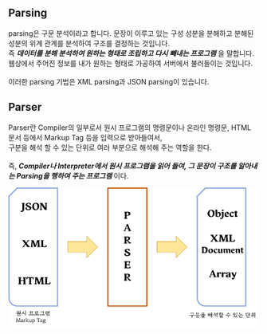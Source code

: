## Parsing

parsing은 구문 분석이라고 합니다. 문장이 이루고 있는 구성 성분을 분해하고 분해된 성분의 위계 관계를 분석하여 구조를 결정하는 것입니다.<br>
즉 ***데이터를 분해 분석하여 원하는 형태로 조립하고 다시 빼내는 프로그램*** 을 말합니다.<br>
웹상에서 주어진 정보를 내가 원하는 형태로 가공하여 서버에서 불러들이는 것입니다.<br><br>
이러한 parsing 기법은 XML parsing과 JSON parsing이 있습니다.

## Parser

Parser란 Compiler의 일부로서 원시 프로그램의 명령문이나 온라인 명령문, HTML 문서 등에서 Markup Tag 등을 입력으로 받아들여서,<br>
구분을 해석 할 수 있는 단위로 여러 부분으로 해석해 주는 역할을 한다.<br><br>
즉, ***Compiler나 Interpreter에서 원시 프로그램을 읽어 들여, 그 문장이 구조를 알아내는 Parsing을 행하여 주는 프로그램*** 이다.

<div align="center">
  <img src="./img/Parsing.png">
</div>

